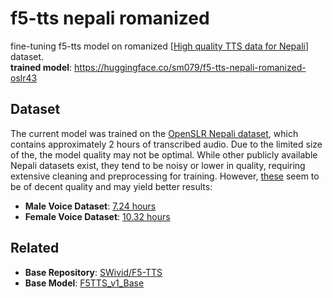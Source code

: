 # f5-tts nepali romanized

fine-tuning f5-tts model on romanized [[High quality TTS data for Nepali](https://www.openslr.org/43/)] dataset.  
**trained model**: https://huggingface.co/sm079/f5-tts-nepali-romanized-oslr43

## Dataset

The current model was trained on the [OpenSLR Nepali dataset](https://www.openslr.org/43/), which contains approximately 2 hours of transcribed audio. Due to the limited size of the, the model quality may not be optimal. While other publicly available Nepali datasets exist, they tend to be noisy or lower in quality, requiring extensive cleaning and preprocessing for training. However, [these](https://www.iitm.ac.in/donlab/indictts/database) seem to be of decent quality and may yield better results:
- **Male Voice Dataset**: [7.24 hours](https://asr.iitm.ac.in/filedownload/download?path=/speech/sujitha/Database_IndicTTS-23/Nepali/Mono_Male&filename=Nepali_male_mono.zip)
- **Female Voice Dataset**: [10.32 hours](https://asr.iitm.ac.in/filedownload/download?path=/speech/sujitha/Database_IndicTTS-23/Nepali/Mono_Female&filename=Nepali_fem_mono.zip)


## Related

- **Base Repository**: [SWivid/F5-TTS](https://github.com/SWivid/F5-TTS)
- **Base Model**: [F5TTS_v1_Base](https://huggingface.co/SWivid/F5-TTS/tree/main/F5TTS_v1_Base)